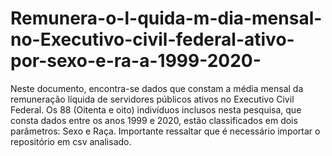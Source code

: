 # Remunera-o-l-quida-m-dia-mensal-no-Executivo-civil-federal-ativo-por-sexo-e-ra-a-1999-2020-
Neste documento, encontra-se dados que constam a média mensal da remuneração líquida de servidores públicos ativos no Executivo Civil Federal. Os 88 (Oitenta e oito) indivíduos inclusos nesta pesquisa, que consta dados entre os anos 1999 e 2020, estão classificados em dois parâmetros: Sexo e Raça. 
Importante ressaltar que  é necessário importar o repositório em csv analisado.

